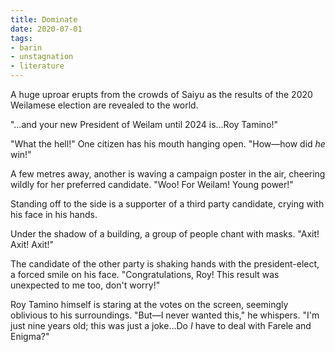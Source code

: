 ```yaml
---
title: Dominate
date: 2020-07-01
tags:
- barin
- unstagnation
- literature
---
```


A huge uproar erupts from the crowds of Saiyu as the results of the 2020 Weilamese election are revealed to the world.
<!-- excerpt -->

"…and your new President of Weilam until 2024 is…Roy Tamino!"

"What the hell!" One citizen has his mouth hanging open. "How—how did *he* win!"

A few metres away, another is waving a campaign poster in the air, cheering wildly for her preferred candidate. "Woo! For Weilam! Young power!"

Standing off to the side is a supporter of a third party candidate, crying with his face in his hands.

Under the shadow of a building, a group of people chant with masks. "Axit! Axit! Axit!"

The candidate of the other party is shaking hands with the president-elect, a forced smile on his face. "Congratulations, Roy! This result was unexpected to me too, don't worry!"

Roy Tamino himself is staring at the votes on the screen, seemingly oblivious to his surroundings. "But—I never wanted this," he whispers. "I'm just nine years old; this was just a joke…Do *I* have to deal with Farele and Enigma?"
